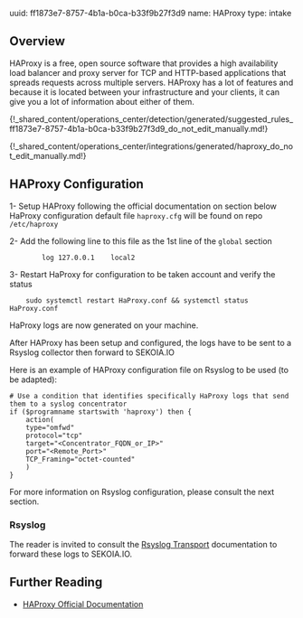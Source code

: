 uuid: ff1873e7-8757-4b1a-b0ca-b33f9b27f3d9
name: HAProxy
type: intake

## Overview
HAProxy is a free, open source software that provides a high availability load balancer and proxy server for TCP and HTTP-based applications that spreads requests across multiple servers. HAProxy has a lot of features and because it is located between your infrastructure and your clients, it can give you a lot of information about either of them.

{!_shared_content/operations_center/detection/generated/suggested_rules_ff1873e7-8757-4b1a-b0ca-b33f9b27f3d9_do_not_edit_manually.md!}

{!_shared_content/operations_center/integrations/generated/haproxy_do_not_edit_manually.md!}

## HAProxy Configuration

1- Setup HAProxy following the official documentation on section below
HaProxy configuration default file `haproxy.cfg` will be found on repo `/etc/haproxy`

2- Add the following line to this file as the 1st line of the `global` section 
````
        log 127.0.0.1    local2
````

3- Restart HaProxy for configuration to be taken account and verify the status
````
	sudo systemctl restart HaProxy.conf && systemctl status HaProxy.conf
````

HaProxy logs are now generated on your machine.

After HAProxy has been setup and configured, the logs have to be sent to a Rsyslog collector then forward to SEKOIA.IO

Here is an example of HAProxy configuration file on Rsyslog to be used (to be adapted):
````
# Use a condition that identifies specifically HaProxy logs that send them to a syslog concentrator
if ($programname startswith 'haproxy') then {
    action(
    type="omfwd"
    protocol="tcp"
    target="<Concentrator_FQDN_or_IP>"
    port="<Remote_Port>"
    TCP_Framing="octet-counted"
    )
}
````

For more information on Rsyslog configuration, please consult the next section.

### Rsyslog

The reader is invited to consult the [Rsyslog Transport](../../../ingestion_methods/rsyslog/) documentation to forward these logs to SEKOIA.IO.

## Further Reading
- [HAProxy Official Documentation](http://www.haproxy.org/#docs)
